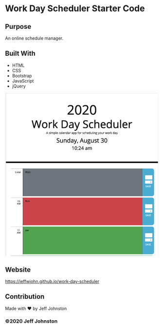 # Work Day Scheduler Starter Code

## Purpose
An online schedule manager. 

## Built With
* HTML
* CSS
* Bootstrap
* JavaScript
* jQuery

![Screenshot](assets/images/screenshot.png)

## Website
 https://jeffwjohn.github.io/work-day-scheduler

## Contribution
Made with ❤️ by Jeff Johnston

### ©️2020 Jeff Johnston
